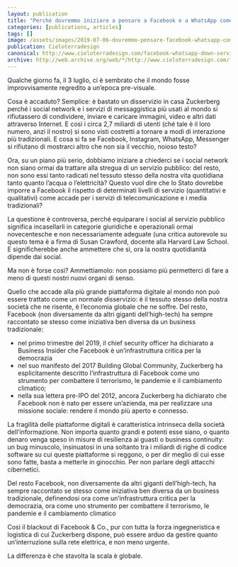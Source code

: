 ```yaml
---
layout: publication
title: "Perché dovremmo iniziare a pensare a Facebook e a WhatsApp come a un servizio pubblico"
categories: [publications, articles]
tags: []
image: /assets/images/2019-07-06-dovremmo-pensare-facebook-whatsapp-come-servizio-pubblico.jpg
publication: Cieloterradesign
canonical: http://www.cieloterradesign.com/facebook-whatsapp-down-servizio-pubblico/
archive: http://web.archive.org/web/*/http://www.cieloterradesign.com/facebook-whatsapp-down-servizio-pubblico/
---
```


Qualche giorno fa, il 3 luglio, ci è sembrato che il mondo fosse improvvisamente regredito a un’epoca pre-visuale.

Cosa è accaduto? Semplice: è bastato un disservizio in casa Zuckerberg perché i social network e i servizi di messaggistica più usati al mondo si rifiutassero di condividere, inviare e caricare immagini, video e altri dati attraverso Internet. E così i circa 2,7 miliardi di utenti (ché tale è il loro numero, anzi il nostro) si sono visti costretti a tornare a modi di interazione più tradizionali. E cosa si fa se Facebook, Instagram, WhatsApp, Messenger si rifiutano di mostrarci altro che non sia il vecchio, noioso testo?

Ora, su un piano più serio, dobbiamo iniziare a chiederci se i social network non siano ormai da trattare alla stregua di un servizio pubblico: del resto, non sono essi tanto radicati nel tessuto stesso della nostra vita quotidiana tanto quanto l’acqua o l’elettricità? Questo vuol dire che lo Stato dovrebbe imporre a Facebook il rispetto di determinati livelli di servizio (quantitativi e qualitativi) come accade per i servizi di telecomunicazione e i media tradizionali?

La questione è controversa, perché equiparare i social al servizio pubblico significa incasellarli in categorie giuridiche e operazionali ormai novecentesche e non necessariamente adeguate (una critica autorevole su questo tema è a firma di Susan Crawford, docente alla Harvard Law School. E significherebbe anche ammettere che sì, ora la nostra quotidianità dipende dai social.

Ma non è forse così? Ammettiamolo: non possiamo più permetterci di fare a meno di questi nostri nuovi organi di senso.

Quello che accade alla più grande piattaforma digitale al mondo non può essere trattato come un normale disservizio: è il tessuto stesso della nostra società che ne risente, è l’economia globale che ne soffre. Del resto, Facebook (non diversamente da altri giganti dell’high-tech) ha sempre raccontato se stesso come iniziativa ben diversa da un business tradizionale:

* nel primo trimestre del 2019, il chief security officer ha dichiarato a Business Insider che Facebook è un’infrastruttura critica per la democrazia 
* nel suo manifesto del 2017 Building Global Community, Zuckerberg ha esplicitamente descritto l’infrastruttura di Facebook come uno strumento per combattere il terrorismo, le pandemie e il cambiamento climatico;
* nella sua lettera pre-IPO del 2012, ancora Zuckerberg ha dichiarato che Facebook non è nato per essere un’azienda, ma per realizzare una missione sociale: rendere il mondo più aperto e connesso.

La fragilità delle piattaforme digitali è caratteristica intrinseca della società dell’informazione. Non importa quanto grandi e potenti esse siano, o quanto denaro venga speso in misure di resilienza ai guasti o business continuity: un bug minuscolo, insinuatosi in una soltanto tra i miliardi di righe di codice software su cui queste piattaforme si reggono, o per dir meglio di cui esse sono fatte, basta a metterle in ginocchio. Per non parlare degli attacchi cibernetici.

Del resto Facebook, non diversamente da altri giganti dell’high-tech, ha sempre raccontato se stesso come iniziativa ben diversa da un business tradizionale, definendosi ora come un’infrastruttura critica per la democrazia, ora come uno strumento per combattere il terrorismo, le pandemie e il cambiamento climatico

Così il blackout di Facebook & Co., pur con tutta la forza ingegneristica e logistica di cui Zuckerberg dispone, può essere arduo da gestire quanto un’interruzione sulla rete elettrica, e non meno urgente.

La differenza è che stavolta la scala è globale.

